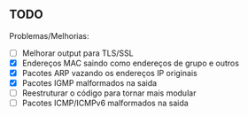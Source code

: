 ## TODO

Problemas/Melhorias:

- [ ] Melhorar output para TLS/SSL
- [x] Endereços MAC saindo como endereços de grupo e outros
- [x] Pacotes ARP vazando os endereços IP originais
- [x] Pacotes IGMP malformados na saida
- [ ] Reestruturar o código para tornar mais modular
- [ ] Pacotes ICMP/ICMPv6 malformados na saida
